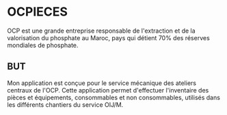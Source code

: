 # OCPIECES
OCP est une grande entreprise responsable de l'extraction et de la valorisation du phosphate au Maroc, pays qui détient 70% des réserves mondiales de phosphate.
## BUT
Mon application est conçue pour le service mécanique des ateliers centraux de l'OCP. Cette application permet d'effectuer l'inventaire des pièces et équipements, consommables et non consommables, utilisés dans les différents chantiers du service OIJ/M.
